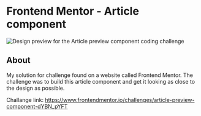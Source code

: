 # Frontend Mentor - Article component

![Design preview for the Article preview component coding challenge](./design/desktop-preview.jpg)


## About

My solution for challenge found on a website called Frontend  Mentor.
The challenge was to build this article component and get it looking as close to the design as possible.

Challange link: https://www.frontendmentor.io/challenges/article-preview-component-dYBN_pYFT

